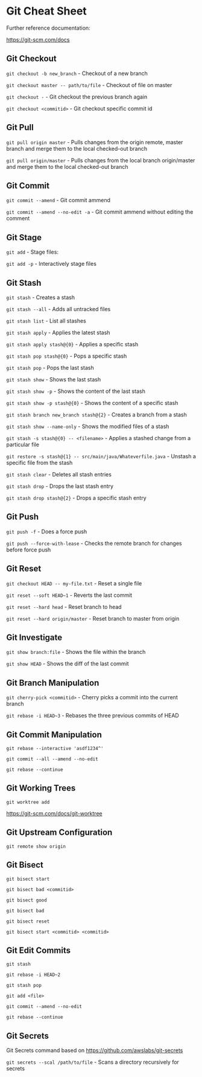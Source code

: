 # Git Cheat Sheet

Further reference documentation:

https://git-scm.com/docs

## Git Checkout

`git checkout -b new_branch` - Checkout of a new branch

`git checkout master -- path/to/file` - Checkout of file on master

`git checkout -` - Git checkout the previous branch again

`git checkout <commitid>` - Git checkout specific commit id

## Git Pull

`git pull origin master` - Pulls changes from the origin remote, master branch and merge them to the local checked-out branch

`git pull origin/master` - Pulls changes from the local branch origin/master and merge them to the local checked-out branch

## Git Commit

`git commit --amend` - Git commit ammend

`git commit --amend --no-edit -a` - Git commit ammend without editing the comment

## Git Stage

`git add` - Stage files: 

`git add -p` - Interactively stage files

## Git Stash

`git stash` - Creates a stash

`git stash --all` - Adds all untracked files

`git stash list` - List all stashes

`git stash apply` - Applies the latest stash

`git stash apply stash@{0}` - Applies a specific stash

`git stash pop stash@{0}` - Pops a specific stash

`git stash pop` - Pops the last stash

`git stash show` - Shows the last stash

`git stash show -p` - Shows the content of the last stash

`git stash show -p stash@{0}` - Shows the content of a specific stash

`git stash branch new_branch stash@{2}` - Creates a branch from a stash

`git stash show --name-only` - Shows the modified files of a stash

`git stash -s stash@{0} -- <filename>` - Applies a stashed change from a particular file

`git restore -s stash@{1} -- src/main/java/Whateverfile.java` - Unstash a specific file from the stash

`git stash clear` - Deletes all stash entries

`git stash drop` - Drops the last stash entry

`git stash drop stash@{2}` - Drops a specific stash entry

## Git Push

`git push -f` - Does a force push

`git push --force-with-lease` - Checks the remote branch for changes before force push

## Git Reset

`git checkout HEAD -- my-file.txt` - Reset a single file

`git reset --soft HEAD~1` - Reverts the last commit

`git reset --hard head` - Reset branch to head

`git reset --hard origin/master` - Reset branch to master from origin

## Git Investigate

`git show branch:file` - Shows the file within the branch

`git show HEAD` - Shows the diff of the last commit

## Git Branch Manipulation

`git cherry-pick <commitid>` - Cherry picks a commit into the current branch

`git rebase -i HEAD~3` - Rebases the three previous commits of HEAD

## Git Commit Manipulation

`git rebase --interactive 'asdf1234^'`

`git commit --all --amend --no-edit`

`git rebase --continue`

## Git Working Trees

`git worktree add`

https://git-scm.com/docs/git-worktree

## Git Upstream Configuration

`git remote show origin`

## Git Bisect

`git bisect start`

`git bisect bad <commitid>`

`git bisect good`

`git bisect bad`

`git bisect reset`

`git bisect start <commitid> <commitid>`

## Git Edit Commits

`git stash`

`git rebase -i HEAD~2`

`git stash pop`

`git add <file>`

`git commit --amend --no-edit`

`git rebase --continue`

## Git Secrets

Git Secrets command based on https://github.com/awslabs/git-secrets

`git secrets --scal /path/to/file` - Scans a directory recursively for secrets
